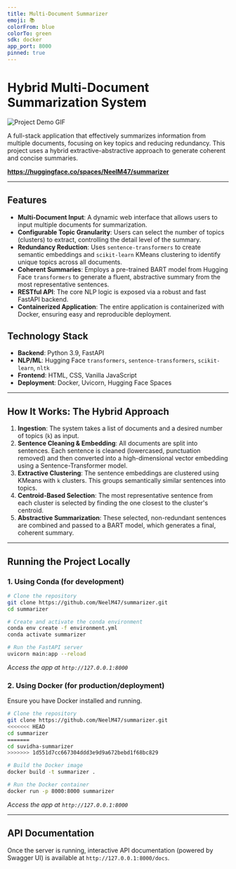 ```yaml
---
title: Multi-Document Summarizer
emoji: 📚
colorFrom: blue
colorTo: green
sdk: docker
app_port: 8000
pinned: true
---
```


# Hybrid Multi-Document Summarization System

![Project Demo GIF](https://your-link-to-a-gif-of-the-app-working.gif) <!-- You can create this later with a screen recorder -->

A full-stack application that effectively summarizes information from multiple documents, focusing on key topics and reducing redundancy. This project uses a hybrid extractive-abstractive approach to generate coherent and concise summaries.

**https://huggingface.co/spaces/NeelM47/summarizer** <!-- This will be your Hugging Face Spaces link -->

---

## Features

-   **Multi-Document Input**: A dynamic web interface that allows users to input multiple documents for summarization.
-   **Configurable Topic Granularity**: Users can select the number of topics (clusters) to extract, controlling the detail level of the summary.
-   **Redundancy Reduction**: Uses `sentence-transformers` to create semantic embeddings and `scikit-learn` KMeans clustering to identify unique topics across all documents.
-   **Coherent Summaries**: Employs a pre-trained BART model from Hugging Face `transformers` to generate a fluent, abstractive summary from the most representative sentences.
-   **RESTful API**: The core NLP logic is exposed via a robust and fast FastAPI backend.
-   **Containerized Application**: The entire application is containerized with Docker, ensuring easy and reproducible deployment.

## Technology Stack

-   **Backend**: Python 3.9, FastAPI
-   **NLP/ML**: Hugging Face `transformers`, `sentence-transformers`, `scikit-learn`, `nltk`
-   **Frontend**: HTML, CSS, Vanilla JavaScript
-   **Deployment**: Docker, Uvicorn, Hugging Face Spaces

---

## How It Works: The Hybrid Approach

1.  **Ingestion**: The system takes a list of documents and a desired number of topics (`k`) as input.
2.  **Sentence Cleaning & Embedding**: All documents are split into sentences. Each sentence is cleaned (lowercased, punctuation removed) and then converted into a high-dimensional vector embedding using a Sentence-Transformer model.
3.  **Extractive Clustering**: The sentence embeddings are clustered using KMeans with `k` clusters. This groups semantically similar sentences into topics.
4.  **Centroid-Based Selection**: The most representative sentence from each cluster is selected by finding the one closest to the cluster's centroid.
5.  **Abstractive Summarization**: These selected, non-redundant sentences are combined and passed to a BART model, which generates a final, coherent summary.

---

## Running the Project Locally

### 1. Using Conda (for development)

```bash
# Clone the repository
git clone https://github.com/NeelM47/summarizer.git
cd summarizer

# Create and activate the conda environment
conda env create -f environment.yml 
conda activate summarizer

# Run the FastAPI server
uvicorn main:app --reload
```
*Access the app at `http://127.0.0.1:8000`*

### 2. Using Docker (for production/deployment)

Ensure you have Docker installed and running.

```bash
# Clone the repository
git clone https://github.com/NeelM47/summarizer.git
<<<<<<< HEAD
cd summarizer
=======
cd suvidha-summarizer
>>>>>>> 1d551d7cc667304ddd3e9d9a672bebd1f68bc829

# Build the Docker image
docker build -t summarizer .

# Run the Docker container
docker run -p 8000:8000 summarizer
```
*Access the app at `http://127.0.0.1:8000`*

---

## API Documentation

Once the server is running, interactive API documentation (powered by Swagger UI) is available at `http://127.0.0.1:8000/docs`.

